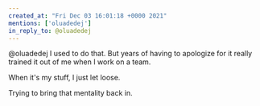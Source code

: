 ```yaml
---
created_at: "Fri Dec 03 16:01:18 +0000 2021"
mentions: ['oluadedej']
in_reply_to: @oluadedej
---
```


@oluadedej I used to do that. But years of having to apologize for it really trained it out of me when I work on a team. 

When it's my stuff, I just let loose. 

Trying to bring that mentality back in.